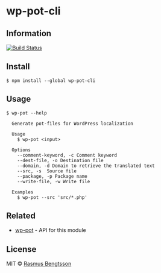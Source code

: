 # wp-pot-cli

## Information

[![Build Status](https://travis-ci.org/rasmusbe/wp-pot-cli.svg?branch=master)](https://travis-ci.org/rasmusbe/wp-pot-cli)

## Install

```
$ npm install --global wp-pot-cli
```

## Usage

```
$ wp-pot --help

  Generate pot-files for WordPress localization

  Usage
    $ wp-pot <input>

  Options
    --comment-keyword, -c Comment keyword
    --dest-file, -o Destination file
    --domain, -d Domain to retrieve the translated text
    --src, -s  Source file
    --package, -p Package name
    --write-file, -w Write file

  Examples
    $ wp-pot --src 'src/*.php'
```

## Related

- [wp-pot](https://github.com/rasmusbe/wp-pot) - API for this module

## License

MIT © [Rasmus Bengtsson](https://github.com/rasmusbe)

